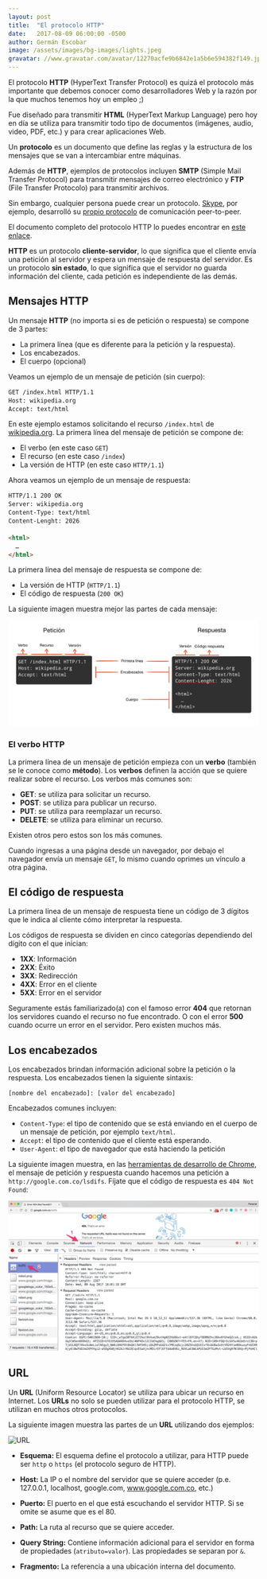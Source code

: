 ```yaml
---
layout: post
title:  "El protocolo HTTP"
date:   2017-08-09 06:00:00 -0500
author: Germán Escobar
image: /assets/images/bg-images/lights.jpeg
gravatar: //www.gravatar.com/avatar/12270acfe9b6842e1a5b6e594382f149.jpg?s=80
---
```


El protocolo **HTTP** (HyperText Transfer Protocol) es quizá el protocolo más importante que debemos conocer como desarrolladores Web y la razón por la que muchos tenemos hoy un empleo ;)<!-- more -->

Fue diseñado para transmitir **HTML** (HyperText Markup Language) pero hoy en día se utiliza para transmitir todo tipo de documentos (imágenes, audio, video, PDF, etc.) y para crear aplicaciones Web.

<div class="well">
<p>Un <strong>protocolo</strong> es un documento que define las reglas y la estructura de los mensajes que se van a intercambiar entre máquinas.</p>

<p>Además de <strong>HTTP</strong>, ejemplos de protocolos incluyen <strong>SMTP</strong> (Simple Mail Transfer Protocol) para transmitir mensajes de correo electrónico y <strong>FTP</strong> (File Transfer Protocolo) para transmitir archivos.</p>

<p>Sin embargo, cualquier persona puede crear un protocolo. <a href="https://skype.com/" target="_blank">Skype</a>, por ejemplo, desarrolló su <a href="https://en.wikipedia.org/wiki/Skype_protocol" target="_blank">propio protocolo</a> de comunicación peer-to-peer.</p>

<p>El documento completo del protocolo HTTP lo puedes encontrar en <a href="https://www.ietf.org/rfc/rfc2068.txt" target="_blank">este enlace</a>.</p>
</div>

**HTTP** es un protocolo **cliente-servidor**, lo que significa que el cliente envía una petición al servidor y espera un mensaje de respuesta del servidor. Es un protocolo **sin estado**, lo que significa que el servidor no guarda información del cliente, cada petición es independiente de las demás.

## Mensajes HTTP

Un mensaje **HTTP** (no importa si es de petición o respuesta) se compone de 3 partes:

* La primera línea (que es diferente para la petición y la respuesta).
* Los encabezados.
* El cuerpo (opcional)

Veamos un ejemplo de un mensaje de petición (sin cuerpo):

```html
GET /index.html HTTP/1.1
Host: wikipedia.org
Accept: text/html

```

En este ejemplo estamos solicitando el recurso `/index.html` de <a href="https://wikipedia.org" target="_blank">wikipedia.org</a>. La primera línea del mensaje de petición se compone de:

* El verbo (en este caso `GET`)
* El recurso (en este caso `/index`)
* La versión de HTTP (en este caso `HTTP/1.1`)

Ahora veamos un ejemplo de un mensaje de respuesta:

```html
HTTP/1.1 200 OK
Server: wikipedia.org
Content-Type: text/html
Content-Lenght: 2026

<html>
  …
</html>
```

La primera línea del mensaje de respuesta se compone de:

* La versión de HTTP (`HTTP/1.1`)
* El código de respuesta (`200 OK`)

La siguiente imagen muestra mejor las partes de cada mensaje:

<img src="/assets/images/http-messages.jpg" alt="Concurrencia basada en eventos" class="photo border">

### El verbo HTTP

La primera línea de un mensaje de petición empieza con un **verbo** (también se le conoce como **método**). Los **verbos** definen la acción que se quiere realizar sobre el recurso. Los verbos más comunes son:

* **GET**: se utiliza para solicitar un recurso.
* **POST**: se utiliza para publicar un recurso.
* **PUT**: se utiliza para reemplazar un recurso.
* **DELETE**: se utiliza para eliminar un recurso.

Existen otros pero estos son los más comunes.

Cuando ingresas a una página desde un navegador, por debajo el navegador envía un mensaje `GET`, lo mismo cuando oprimes un vínculo a otra página.

## El código de respuesta

La primera línea de un mensaje de respuesta tiene un código de 3 dígitos que le indica al cliente cómo interpretar la respuesta.

Los códigos de respuesta se dividen en cinco categorías dependiendo del dígito con el que inician:

* **1XX**: Información
* **2XX**: Éxito
* **3XX**: Redirección
* **4XX**: Error en el cliente
* **5XX**: Error en el servidor

Seguramente estás familiarizado(a) con el famoso error **404** que retornan los servidores cuando el recurso no fue encontrado. O con el error **500** cuando ocurre un error en el servidor. Pero existen muchos más.

## Los encabezados

Los encabezados brindan información adicional sobre la petición o la respuesta. Los encabezados tienen la siguiente sintaxis:

```none
[nombre del encabezado]: [valor del encabezado]
```

Encabezados comunes incluyen:

* `Content-Type`: el tipo de contenido que se está enviando en el cuerpo de un mensaje de petición, por ejemplo `text/html`.
* `Accept`: el tipo de contenido que el cliente está esperando.
* `User-Agent`: el tipo de navegador que está haciendo la petición

La siguiente imagen muestra, en las <a href="/herramientas-de-desarrollador-o-developer-tools" target="_blank">herramientas de desarrollo de Chrome</a>, el mensaje de petición y respuesta cuando hacemos una petición a `http://google.com.co/lsdifs`. Fíjate que el código de respuesta es `404 Not Found`:

<img src="/assets/images/http-request.jpg" class="photo border">

## URL

Un **URL** (Uniform Resource Locator) se utiliza para ubicar un recurso en Internet. Los **URLs** no solo se pueden utilizar para el protocolo HTTP, se utilizan en muchos otros protocolos.

La siguiente imagen muestra las partes de un **URL** utilizando dos ejemplos:

![URL](https://s3.amazonaws.com/makeitreal/images/full-stack-curriculum/url.jpg)

* **Esquema:** El esquema define el protocolo a utilizar, para HTTP puede ser `http` o `https` (el protocolo seguro de HTTP).

* **Host:** La IP o el nombre del servidor que se quiere acceder (p.e. 127.0.0.1, localhost, google.com, www.google.com.co, etc.)

* **Puerto:** El puerto en el que está escuchando el servidor HTTP. Si se omite se asume que es el 80.

* **Path:** La ruta al recurso que se quiere acceder.

* **Query String:** Contiene información adicional para el servidor en forma de propiedades (`atributo=valor`). Las propiedades se separan por `&`.

* **Fragmento:** La referencia a una ubicación interna del documento.
